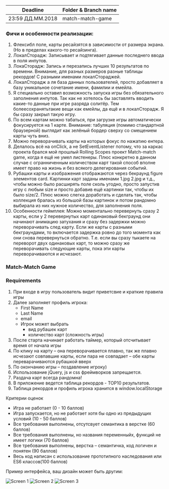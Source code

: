 ﻿| Deadline  | Folder & Branch name |
|-----------|-------------|
| 23:59 ДД.ММ.2018 | match-match-game |

### Фичи и особенности реализации:
1. Флексибл поле, карты ресайзятся в зависимости от размера экрана. (Но в пределах какого-то ресайзинга).
2. ЛокалСторадж: Записывает и подтягивает данные последнего ввода в поля инпутов.
3. ЛокаСторадж: Запись и перезапись лучших 10 результатов по времени. Внимание, для разных размеров разные таблицы рекордов! С разными именами локалСтораджей.
4. ЛокалСторадж а ля база данных пользователей, просто добавляет в базу уникальное сочетание имени, фамилии и емейла.
5. Я специально оставил возможность запуска игры без обязательного заполнения инпутов. Так как не хотелось бы заставлять вводить какие-то данные при игре разряда солитёр. Тем болеесохранятьтакие вещи как емейлы, да ещё и в локалСторадж. Я бы сразу закрыл такую игру.
6. По всем картам можно табаться, при загрузке игры автоматически фокусируется на 1 карте. Внимание: табуляция (помимо стандартной браузерной) выглядит как зелёный бордер сверху со смещением карты чуть вниз.
7. Можно переворачивать карты на которых фокус по нажатию ентера.
8. Делалось всё на onClick, а не SetEventListener потому, что за каркас проекта брался мой прошлый Rolling Scopes проект Match-match game, когда я ещё не умел листенеры. Плюс конкретно в данном случае с огранниченным количеством карт такой способ вполне имеет право на жизнь и без всякого делегирования событий.
9. Рубашки карты и изображения отображаются через бекраунд figure элементов card. Картинки карт заданы именами 1.jpg 2.jpg и т.д., чтобы можно было расширять поле сколь угодно, просто запустив игру с любым size и просто добавив ещё картинки так, чтобы их было size/2. Плюс можно слегка доработать и сделать так, чтобы коллекция бралась из большой базы картинок и потом рандомно выбирала из них нужное количество, для заполнения поля.
10. Особенности геймплея: Можно моментально перевернуть сразу 2 карты, если у 2 перевернутых карт одинаковый бекграунд они начинают анимацию затухания и сразу без задержки можно переворачивать след карту. Если же карты с разными бекграундами, то включается задержка ровно до того момента как они снова перевернуться обратно. Т.е. если вы сразу тыкаете на переворот двух одинаковых карт, то можно сразу же переворачивать следующие карты, пока эти карты переворачиваются и исчезают.


### Match-Match Game 

### Requirements

1. При входе в игру пользователь видит приветсвие и краткие правила игры
2. Далее заполняет профиль игрока:
    - First Name
    - Last Name
    - email
    - Игрок может выбрать
       - вид рубашек карт
       - количество карт (сложность игры)
3.  После старта начинает работать таймер, который отсчитывает время от начала игры
4.  По клику на карту – она переворачивается плавно, так же плавно исчезают совпавшие карты, если пара не совпадает – обе карты переварачиваются рубашкой вверх
5.  По окончанию игры – поздавление игроку)
6.  Использование jQuery, js и css фреймворков запрещается.
7.  Раздача карт всегда рандомна!
8.  В приложение ведется таблица рекордов - ТОP10 результатов.
9.  Таблица рекордов и профиль игрока хранится в window.localStorage
 
 
Критерии оценок
  * Игра не работает (0 - 10 баллов)
  * Игра запускается, но не работает хотя бы одно из предыдущих условий (10 - 50 баллов)
  * Все требования выполнены, отсутсвует семантика в верстке (60 баллов)
  * Все требования выполнены, но названия переменныйх, функций не имеет логики (70 баллов)
  * Все требования выполнены, верстка – семантичка, код логичен и понятен (90 баллов)
  * Весь код написан с использование прототипного наследования или ES6 классов(100 баллов)

Пример интерфейса, ваш дизайн может быть другим:

![Screen 1](http://rolling-scopes-school.github.io/tasks/images/match-match-game/image001.jpg)
![Screen 2](http://rolling-scopes-school.github.io/tasks/images/match-match-game/image002.jpg)
![Screen 3](http://rolling-scopes-school.github.io/tasks/images/match-match-game/image003.jpg)
